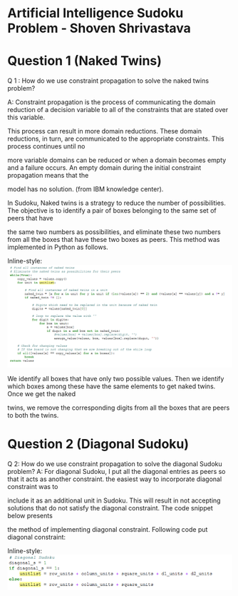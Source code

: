 # Artificial Intelligence Sudoku Problem - Shoven Shrivastava


# Question 1 (Naked Twins)
Q 1 : How do we use constraint propagation to solve the naked twins problem?

A: Constraint propagation is the process of communicating the domain reduction of a decision variable to all of the constraints that are stated over this variable. 

This process can result in more domain reductions. These domain reductions, in turn, are communicated to the appropriate constraints. This process continues until no 

more variable domains can be reduced or when a domain becomes empty and a failure occurs. An empty domain during the initial constraint propagation means that the 

model has no solution. (from IBM knowledge center).

In Sudoku, Naked twins is a strategy to reduce the number of possibilities. The objective is to identify a pair of boxes belonging to the same set of peers that have 

the same two numbers as possibilities, and eliminate these two numbers from all the boxes that have these two boxes as peers.
This method was implemented in Python as follows. 

Inline-style: 
![alt text](https://github.com/shoven/Udacity_Sudoku/blob/master/Diag.PNG)

We identify all boxes that have only two possible values. Then we identify which boxes among these have the same elements to get naked twins. Once we get the naked 

twins, we remove the corresponding digits from all the boxes that are peers to both the twins. 





# Question 2 (Diagonal Sudoku)
Q 2: How do we use constraint propagation to solve the diagonal Sudoku problem?
A: For diagonal Sudoku, I put all the diagonal entries as peers so that it acts as another constraint. the easiest way to incorporate diagonal constraint was to 

include it as an additional unit in Sudoku. This will result in not accepting solutions that do not satisfy the diagonal constraint. The code snippet below presents 

the method of implementing diagonal constraint.
Following code put diagonal constraint:

Inline-style: 
![alt text](https://github.com/shoven/Udacity_Sudoku/blob/master/Diag_Cons.PNG)


